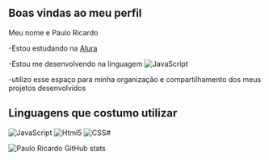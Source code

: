 ## Boas vindas ao meu perfil

Meu nome e Paulo Ricardo

-Estou estudando na [Alura](https://www.aluras.com.br)

-Estou me desenvolvendo na linguagem   <img aligh="center" alt="JavaScript" src="https://img.shields.io/badge/JavaScript-323330?style=for-the-badge&logo=javascript&logoColor=F7DF1E" />

-utilizo esse espaço para minha organização e compartilhamento dos meus projetos desenvolvidos

## Linguagens que costumo utilizar 


<div>
  <img aligh="center" alt="JavaScript" src="https://img.shields.io/badge/JavaScript-323330?style=for-the-badge&logo=javascript&logoColor=F7DF1E" />
  <img aligh="center" alt="Html5" src="https://img.shields.io/badge/HTML5-E34F26?style=for-the-badge&logo=html5&logoColor=white" />
  <img aligh="center" alt="CSS#" src="https://img.shields.io/badge/CSS3-1572B6?style=for-the-badge&logo=css3&logoColor=white" />
</div>

![Paulo Ricardo GitHub stats](https://github-readme-stats.vercel.app/api?username=PauloRDB&show_icons=true&theme=radical)


